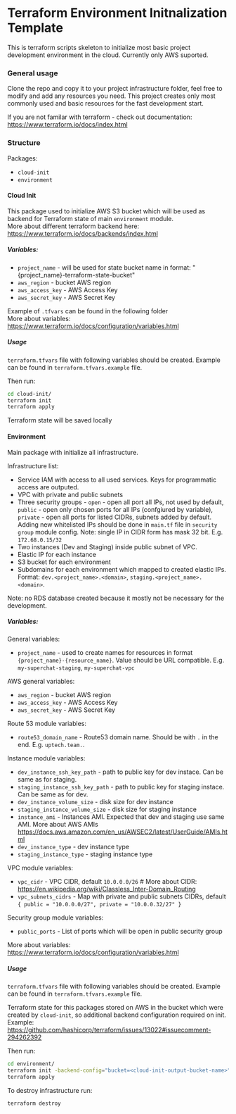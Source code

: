 # Terraform Environment Initnalization Template

This is terraform scripts skeleton to initialize most basic project development environment in the cloud. Currently only AWS suported.

### General usage

Clone the repo and copy it to your project infrastructure folder, feel free to modify and add any resources you need. This project creates only most commonly used and basic resources for the fast development start.

If you are not familar with terraform - check out documentation: https://www.terraform.io/docs/index.html  

### Structure

Packages:

 - `cloud-init`
 - `environment`

#### Cloud Init

This package used to initialize AWS S3 bucket which will be used as backend for Terraform state of main `environment` module.  
More about different terraform backend here: https://www.terraform.io/docs/backends/index.html

##### Variables:

 - `project_name` - will be used for state bucket name in format: "{project_name}-terraform-state-bucket"
 - `aws_region` - bucket AWS region
 - `aws_access_key` - AWS Access Key
 - `aws_secret_key` - AWS Secret Key

Example of `.tfvars` can be found in the following folder  
More about variables: https://www.terraform.io/docs/configuration/variables.html

##### Usage

`terraform.tfvars` file with following variables should be created. Example can be found in `terraform.tfvars.example` file.  

Then run:
```bash
cd cloud-init/
terraform init
terraform apply
```

Terraform state will be saved locally


#### Environment

Main package with initialize all infrastructure.

Infrastructure list:

 - Service IAM with access to all used services. Keys for programmatic access are outputed. 
 - VPC with private and public subnets
 - Three security groups - `open` - open all port all IPs, not used by default,
 `public` - open only chosen ports for all IPs (confgiured by variable), 
 `private` - open all ports for listed CIDRs, subnets added by default. Adding new whitelisted IPs should be done in `main.tf` file in `security group` module config. Note: single IP in CIDR form has mask 32 bit. E.g. `172.68.0.15/32`
 - Two instances (Dev and Staging) inside public subnet of VPC.
 - Elastic IP for each instance
 - S3 bucket for each environment
 - Subdomains for each environment which mapped to created elastic IPs. Format: `dev.<project_name>.<domain>`, `staging.<project_name>.<domain>`.

Note: no RDS database created because it mostly not be necessary for the development. 

##### Variables:

General variables:

 - `project_name` - used to create names for resources in format `{project_name}-{resource_name}`. Value should be URL compatible. E.g. `my-superchat-staging`, `my-superchat-vpc`  

AWS general variables: 

 - `aws_region` - bucket AWS region
 - `aws_access_key` - AWS Access Key
 - `aws_secret_key` - AWS Secret Key


Route 53 module variables:

 - `route53_domain_name` - Route53 domain name. Should be with `.` in the end. E.g. `uptech.team.`.


Instance module variables:

 - `dev_instance_ssh_key_path` - path to public key for dev instace. Can be same as for staging.  
 - `staging_instance_ssh_key_path` - path to public key for staging instace. Can be same as for dev.  
 - `dev_instance_volume_size` - disk size for dev instance
 - `staging_instance_volume_size` - disk size for staging instance
 - `instance_ami` - Instances AMI. Expected that dev and staging use same AMI. More about AWS AMIs https://docs.aws.amazon.com/en_us/AWSEC2/latest/UserGuide/AMIs.html
 - `dev_instance_type` - dev instance type
 - `staging_instance_type` - staging instance type


VPC module variables:

 - `vpc_cidr` - VPC CIDR, default `10.0.0.0/26` # More about CIDR: https://en.wikipedia.org/wiki/Classless_Inter-Domain_Routing 
 - `vpc_subnets_cidrs` - Map with private and public subnets CIDRs, default `{ public = "10.0.0.0/27", private = "10.0.0.32/27" }`


Security group module variables:

 - `public_ports` - List of ports which will be open in public security group 

More about variables: https://www.terraform.io/docs/configuration/variables.html

##### Usage

`terraform.tfvars` file with following variables should be created. Example can be found in `terraform.tfvars.example` file.  

Terraform state for this packages stored on AWS in the bucket which were created by `cloud-init`, so additional backend configuration required on init. 
Example: https://github.com/hashicorp/terraform/issues/13022#issuecomment-294262392  

Then run:
```bash
cd environment/
terraform init -backend-config="bucket=<cloud-init-output-bucket-name>" -backend-config="region=us-east-1" -backend-config="access_key=<AWS_Access_key>" -backend-config="secret_key=<AWS_Secret_key>"
terraform apply
```
To destroy infrastructure run:
```bash
terraform destroy
```